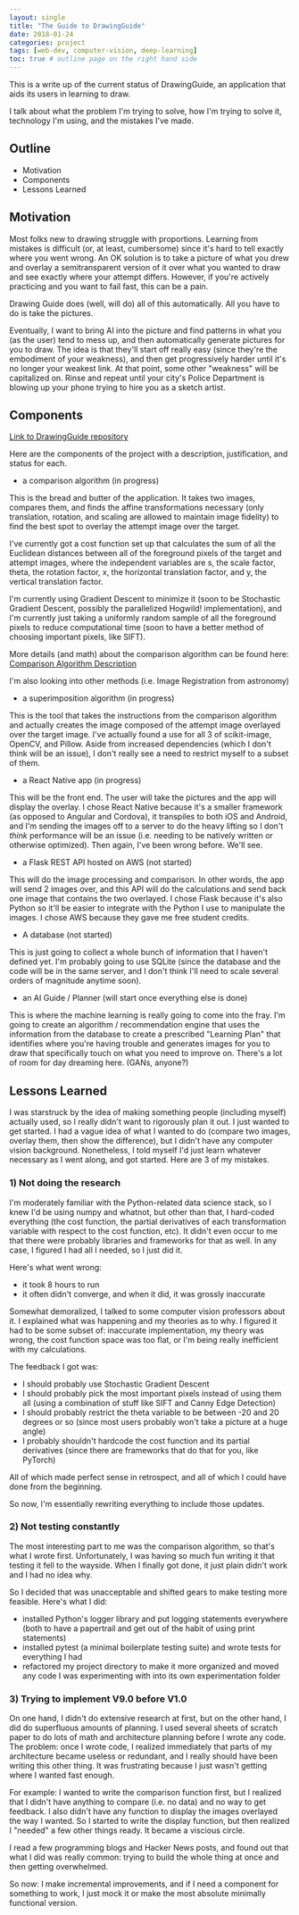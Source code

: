 ```yaml
---
layout: single
title: "The Guide to DrawingGuide"
date: 2018-01-24
categories: project
tags: [web-dev, computer-vision, deep-learning]
toc: true # outline page on the right hand side
---
```


This is a write up of the current status of DrawingGuide, an application that aids its users in learning to draw.

I talk about what the problem I'm trying to solve, how I'm trying to solve it, technology I'm using, and the mistakes I've made.

## Outline

- Motivation
- Components
- Lessons Learned

## Motivation

Most folks new to drawing struggle with proportions. Learning from mistakes is difficult (or, at least, cumbersome) since it's hard to tell exactly where you went wrong. An OK solution is to take a picture of what you drew and overlay a semitransparent version of it over what you wanted to draw and see exactly where your attempt differs. However, if you're actively practicing and you want to fail fast, this can be a pain. 

Drawing Guide does (well, will do) all of this automatically. All you have to do is take the pictures.

Eventually, I want to bring AI into the picture and find patterns in what you (as the user) tend to mess up, and then automatically generate pictures for you to draw. The idea is that they'll start off really easy (since they're the embodiment of your weakness), and then get progressively harder until it's no longer your weakest link. At that point, some other "weakness" will be capitalized on. Rinse and repeat until your city's Police Department is blowing up your phone trying to hire you as a sketch artist.

## Components

[Link to DrawingGuide repository](https://github.com/joshualmitchell/DrawingGuide "DrawingGuide")

Here are the components of the project with a description, justification, and status for each.

- a comparison algorithm (in progress)

This is the bread and butter of the application. It takes two images, compares them, and finds the affine transformations necessary (only translation, rotation, and scaling are allowed to maintain image fidelity) to find the best spot to overlay the attempt image over the target.

I've currently got a cost function set up that calculates the sum of all the Euclidean distances between all of the foreground pixels of the target and attempt images, where the independent variables are s, the scale factor, theta, the rotation factor, x, the horizontal translation factor, and y, the vertical translation factor. 

I'm currently using Gradient Descent to minimize it (soon to be Stochastic Gradient Descent, possibly the parallelized Hogwild! implementation), and I'm currently just taking a uniformly random sample of all the foreground pixels to reduce computational time (soon to have a better method of choosing important pixels, like SIFT).

More details (and math) about the comparison algorithm can be found here: [Comparison Algorithm Description](https://github.com/joshualmitchell/DrawingGuide/blob/master/Description.pdf "Comparison Algorithm Description")

I'm also looking into other methods (i.e. Image Registration from astronomy)

- a superimposition algorithm (in progress)

This is the tool that takes the instructions from the comparison algorithm and actually creates the image composed of the attempt image overlayed over the target image. I've actually found a use for all 3 of scikit-image, OpenCV, and Pillow. Aside from increased dependencies (which I don't think will be an issue), I don't really see a need to restrict myself to a subset of them.

- a React Native app (in progress)

This will be the front end. The user will take the pictures and the app will display the overlay. I chose React Native because it's a smaller framework (as opposed to Angular and Cordova), it transpiles to both iOS and Android, and I'm sending the images off to a server to do the heavy lifting so I don't *think* performance will be an issue (i.e. needing to be natively written or otherwise optimized). Then again, I've been wrong before. We'll see.

- a Flask REST API hosted on AWS (not started)

This will do the image processing and comparison. In other words, the app will send 2 images over, and this API will do the calculations and send back one image that contains the two overlayed. I chose Flask because it's also Python so it'll be easier to integrate with the Python I use to manipulate the images. I chose AWS because they gave me free student credits.

- A database (not started)

This is just going to collect a whole bunch of information that I haven't defined yet. I'm probably going to use SQLite (since the database and the code will be in the same server, and I don't think I'll need to scale several orders of magnitude anytime soon).

- an AI Guide / Planner (will start once everything else is done)

This is where the machine learning is really going to come into the fray. I'm going to create an algorithm / recommendation engine that uses the information from the database to create a prescribed "Learning Plan" that identifies where you're having trouble and generates images for you to draw that specifically touch on what you need to improve on. There's a lot of room for day dreaming here. (GANs, anyone?)

## Lessons Learned

I was starstruck by the idea of making something people (including myself) actually used, so I really didn't want to rigorously plan it out. I just wanted to get started. I had a vague idea of what I wanted to do (compare two images, overlay them, then show the difference), but I didn't have any computer vision background. Nonetheless, I told myself I'd just learn whatever necessary as I went along, and got started. Here are 3 of my mistakes.

### 1) Not doing the research

I'm moderately familiar with the Python-related data science stack, so I knew I'd be using numpy and whatnot, but other than that, I hard-coded everything (the cost function, the partial derivatives of each transformation variable with respect to the cost function, etc). It didn't even occur to me that there were probably libraries and frameworks for that as well. In any case, I figured I had all I needed, so I just did it. 

Here's what went wrong:

- it took 8 hours to run
- it often didn't converge, and when it did, it was grossly inaccurate

Somewhat demoralized, I talked to some computer vision professors about it. I explained what was happening and my theories as to why. I figured it had to be some subset of: inaccurate implementation, my theory was wrong, the cost function space was too flat, or I'm being really inefficient with my calculations.

The feedback I got was:

- I should probably use Stochastic Gradient Descent
- I should probably pick the most important pixels instead of using them all (using a combination of stuff like SIFT and Canny Edge Detection)
- I should probably restrict the theta variable to be between -20 and 20 degrees or so (since most users probably won't take a picture at a huge angle)
- I probably shouldn't hardcode the cost function and its partial derivatives (since there are frameworks that do that for you, like PyTorch)

All of which made perfect sense in retrospect, and all of which I could have done from the beginning.

So now, I'm essentially rewriting everything to include those updates.

### 2) Not testing constantly

The most interesting part to me was the comparison algorithm, so that's what I wrote first. Unfortunately, I was having so much fun writing it that testing it fell to the wayside. When I finally got done, it just plain didn't work and I had no idea why.

So I decided that was unacceptable and shifted gears to make testing more feasible. Here's what I did:

- installed Python's logger library and put logging statements everywhere (both to have a papertrail and get out of the habit of using print statements)
- installed pytest (a minimal boilerplate testing suite) and wrote tests for everything I had
- refactored my project directory to make it more organized and moved any code I was experimenting with into its own experimentation folder

### 3) Trying to implement V9.0 before V1.0

On one hand, I didn't do extensive research at first, but on the other hand, I did do superfluous amounts of planning. I used several sheets of scratch paper to do lots of math and architecture planning before I wrote any code. The problem: once I wrote code, I realized immediately that parts of my architecture became useless or redundant, and I really should have been writing this other thing. It was frustrating because I just wasn't getting where I wanted fast enough.

For example: I wanted to write the comparison function first, but I realized that I didn't have anything to compare (i.e. no data) and no way to get feedback. I also didn't have any function to display the images overlayed the way I wanted. So I started to write the display function, but then realized I "needed" a few other things ready. It became a viscious circle.

I read a few programming blogs and Hacker News posts, and found out that what I did was really common: trying to build the whole thing at once and then getting overwhelmed.

So now: I make incremental improvements, and if I need a component for something to work, I just mock it or make the most absolute minimally functional version.
